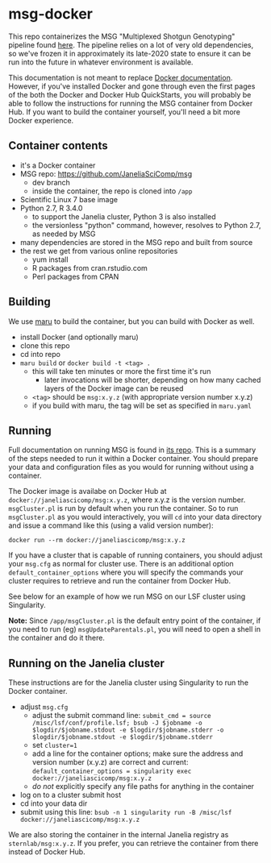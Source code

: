 # msg-docker

This repo containerizes the MSG "Multiplexed Shotgun Genotyping" pipeline found [here](https://github.com/JaneliaSciComp/msg). The pipeline relies on a lot of very old dependencies, so we've frozen it in approximately its late-2020 state to ensure it can be run into the future in whatever environment is available.

This documentation is not meant to replace [Docker documentation](https://docs.docker.com). However, if you've installed Docker and gone through even the first pages of the both the Docker and Docker Hub QuickStarts, you will probably be able to follow the instructions for running the MSG container from Docker Hub. If you want to build the container yourself, you'll need a bit more Docker experience. 

## Container contents

* it's a Docker container
* MSG repo: https://github.com/JaneliaSciComp/msg
    - dev branch
    - inside the container, the repo is cloned into `/app`
* Scientific Linux 7 base image
* Python 2.7, R 3.4.0
    - to support the Janelia cluster, Python 3 is also installed
    - the versionless "python" command, however, resolves to Python 2.7, as needed by MSG
* many dependencies are stored in the MSG repo and built from source
* the rest we get from various online repositories
    - yum install
    - R packages from cran.rstudio.com
    - Perl packages from CPAN

## Building

We use [maru](https://github.com/JaneliaSciComp/maru) to build the container, but you can build with Docker as well.

* install Docker (and optionally maru)
* clone this repo
* cd into repo
* `maru build` or `docker build -t <tag> .`
    - this will take ten minutes or more the first time it's run
        + later invocations will be shorter, depending on how many cached layers of the Docker image can be reused
    - `<tag>` should be `msg:x.y.z` (with appropriate version number x.y.z)
    - if you build with maru, the tag will be set as specified in `maru.yaml`

## Running

Full documentation on running MSG is found in [its repo](https://github.com/JaneliaSciComp/msg). This is a summary of the steps needed to run it within a Docker container. You should prepare your data and configuration files as you would for running without using a container.

The Docker image is availabe on Docker Hub at `docker://janeliascicomp/msg:x.y.z`, where x.y.z is the version number. `msgCluster.pl` is run by default when you run the container. So to run `msgCluster.pl` as you would interactively, you will `cd` into your data directory and issue a command like this (using a valid version number):

`docker run --rm docker://janeliascicomp/msg:x.y.z`

If you have a cluster that is capable of running containers, you should adjust your `msg.cfg` as normal for cluster use. There is an additional option `default_container_options` where you will specify the commands your cluster requires to retrieve and run the container from Docker Hub.

See below for an example of how we run MSG on our LSF cluster using Singularity.

**Note:** Since `/app/msgCluster.pl` is the default entry point of the container, if you need to run (eg) `msgUpdateParentals.pl`, you will need to open a shell in the container and do it there.


## Running on the Janelia cluster

These instructions are for the Janelia cluster using Singularity to run the Docker container.

* adjust `msg.cfg`
    - adjust the submit command line:
        `submit_cmd = source /misc/lsf/conf/profile.lsf; bsub -J $jobname -o $logdir/$jobname.stdout -e $logdir/$jobname.stderr -o $logdir/$jobname.stdout -e $logdir/$jobname.stderr`
    - set `cluster=1`
    - add a line for the container options; make sure the address and version number (x.y.z) are correct and current:
        `default_container_options = singularity exec docker://janeliascicomp/msg:x.y.z`
    - _do not_ explicitly specify any file paths for anything in the container
* log on to a cluster submit host
* cd into your data dir
* submit using this line:
    `bsub -n 1 singularity run -B /misc/lsf docker://janeliascicomp/msg:x.y.z`

We are also storing the container in the internal Janelia registry as `sternlab/msg:x.y.z`. If you prefer, you can retrieve the container from there instead of Docker Hub.





